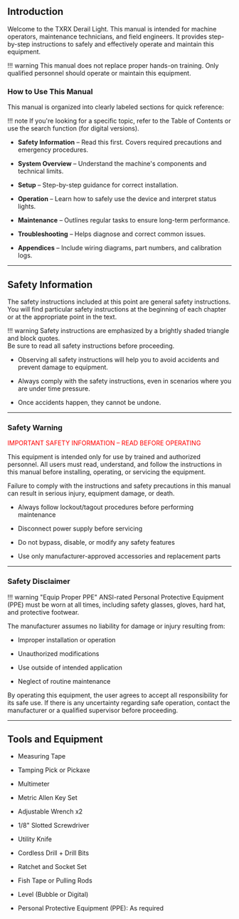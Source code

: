 ## Introduction

Welcome to the TXRX Derail Light. 
This manual is intended for machine operators, maintenance technicians, and field engineers. 
It provides step-by-step instructions to safely and effectively operate and maintain this equipment.

!!! warning
    This manual does not replace proper hands-on training. Only qualified personnel should operate or maintain this equipment.

### How to Use This Manual

This manual is organized into clearly labeled sections for quick reference:

!!! note
    If you're looking for a specific topic, refer to the Table of Contents or use the search function (for digital versions).

* **Safety Information** – Read this first. Covers required precautions and emergency procedures.

* **System Overview** – Understand the machine's components and technical limits.

* **Setup** – Step-by-step guidance for correct installation.

* **Operation** – Learn how to safely use the device and interpret status lights.

* **Maintenance** – Outlines regular tasks to ensure long-term performance.

* **Troubleshooting** – Helps diagnose and correct common issues.

* **Appendices** – Include wiring diagrams, part numbers, and calibration logs.

---
  
  
  
## Safety Information

The safety instructions included at this point are general safety instructions.
You will find particular safety instructions at the beginning of each chapter or at the appropriate point in the text.

!!! warning
    Safety instructions are emphasized by a brightly shaded triangle and block quotes.  
    Be sure to read all safety instructions before proceeding.
 
* Observing all safety instructions will help you to avoid accidents and prevent damage to equipment.
 
* Always comply with the safety instructions, even in scenarios where you are under time pressure.

* Once accidents happen, they cannot be undone.

---

### Safety Warning

<span style="color:red;">IMPORTANT SAFETY INFORMATION – READ BEFORE OPERATING</span></span>

This equipment is intended only for use by trained and authorized personnel. All users must read, understand, and follow the instructions in this manual before installing, operating, or servicing the equipment.

Failure to comply with the instructions and safety precautions in this manual can result in serious injury, equipment damage, or death.

* Always follow lockout/tagout procedures before performing maintenance

* Disconnect power supply before servicing

* Do not bypass, disable, or modify any safety features

* Use only manufacturer-approved accessories and replacement parts

---

### Safety Disclaimer

!!! warning "Equip Proper PPE"
    ANSI-rated Personal Protective Equipment (PPE) must be worn at all times, including safety glasses, gloves, hard hat, and protective footwear.

The manufacturer assumes no liability for damage or injury resulting from:

* Improper installation or operation

* Unauthorized modifications

* Use outside of intended application

* Neglect of routine maintenance

By operating this equipment, the user agrees to accept all responsibility for its safe use. 
If there is any uncertainty regarding safe operation, contact the manufacturer or a qualified supervisor before proceeding.

---



## Tools and Equipment

* Measuring Tape

* Tamping Pick or Pickaxe

* Multimeter

* Metric Allen Key Set

* Adjustable Wrench x2

* 1/8" Slotted Screwdriver

* Utility Knife

* Cordless Drill + Drill Bits

* Ratchet and Socket Set

* Fish Tape or Pulling Rods

* Level (Bubble or Digital)

* Personal Protective Equipment (PPE): As required
